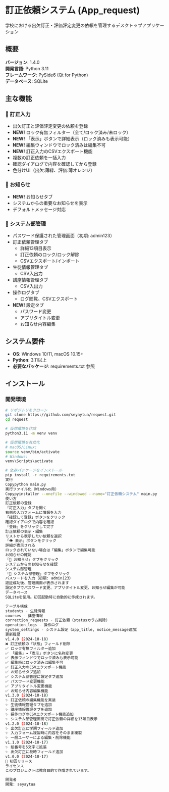# 訂正依頼システム (App_request)

学校における出欠訂正・評価評定変更の依頼を管理するデスクトップアプリケーション

## 概要

**バージョン**: 1.4.0  
**開発言語**: Python 3.11  
**フレームワーク**: PySide6 (Qt for Python)  
**データベース**: SQLite

## 主な機能

### 📝 訂正入力
- 出欠訂正と評価評定変更の依頼を登録
- **NEW!** ロック有無フィルター（全て/ロック済み/未ロック）
- **NEW!** 「表示」ボタンで詳細表示（ロック済みも表示可能）
- **NEW!** 編集ウィンドウでロック済みは編集不可
- **NEW!** 訂正入力のCSVエクスポート機能
- 複数の訂正依頼を一括入力
- 確認ダイアログで内容を確認してから登録
- 色分けUI（出欠:薄緑、評価:薄オレンジ）

### 📢 お知らせ
- **NEW!** お知らせタブ
- システムからの重要なお知らせを表示
- デフォルトメッセージ対応

### 🔧 システム部管理
- パスワード保護された管理画面（初期: admin123）
- 訂正依頼管理タブ
  - 詳細13項目表示
  - 訂正依頼のロック/ロック解除
  - CSVエクスポート/インポート
- 生徒情報管理タブ
  - CSV入出力
- 講座情報管理タブ
  - CSV入出力
- 操作ログタブ
  - ログ閲覧、CSVエクスポート
- **NEW!** 設定タブ
  - パスワード変更
  - アプリタイトル変更
  - お知らせ内容編集

## システム要件

- **OS**: Windows 10/11, macOS 10.15+
- **Python**: 3.11以上
- **必要なパッケージ**: requirements.txt 参照

## インストール

### 開発環境

```bash
# リポジトリをクローン
git clone https://github.com/seyaytua/request.git
cd request

# 仮想環境を作成
python3.11 -m venv venv

# 仮想環境を有効化
# macOS/Linux:
source venv/bin/activate
# Windows:
venv\Scripts\activate

# 依存パッケージをインストール
pip install -r requirements.txt
実行
Copypython main.py
実行ファイル化（Windows用）
Copypyinstaller --onefile --windowed --name="訂正依頼システム" main.py
使い方
訂正依頼の登録
「訂正入力」タブを開く
右側の入力フォームに情報を入力
「確認して登録」ボタンをクリック
確認ダイアログで内容を確認
「登録」をクリックして完了
訂正依頼の表示・編集
リストから表示したい依頼を選択
「👁️ 表示」ボタンをクリック
詳細が表示される
ロックされていない場合は「編集」ボタンで編集可能
お知らせの確認
「📢 お知らせ」タブをクリック
システムからのお知らせを確認
システム部管理
「🔧 システム部管理」タブをクリック
パスワードを入力（初期: admin123）
認証成功後、管理画面が表示されます
設定タブでパスワード変更、アプリタイトル変更、お知らせ編集が可能
データベース
SQLiteを使用。初回起動時に自動的に作成されます。

テーブル構成
students - 生徒情報
courses - 講座情報
correction_requests - 訂正依頼（statusカラム削除）
operation_logs - 操作ログ
system_settings - システム設定（app_title, notice_message追加）
更新履歴
v1.4.0 (2024-10-18)
❌ 訂正依頼の「状態」フィールド削除
✅ ロック有無フィルター追加
✅ 「編集」→「表示」ボタンに名称変更
✅ 表示ウィンドウでロック済みも表示可能
✅ 編集時にロック済みは編集不可
✅ 訂正入力のCSVエクスポート機能
✅ お知らせタブ追加
✅ システム部管理に設定タブ追加
✅ パスワード変更機能
✅ アプリタイトル変更機能
✅ お知らせ内容編集機能
v1.3.0 (2024-10-18)
✨ 訂正依頼の編集機能を実装
✨ 生徒情報管理タブを追加
✨ 講座情報管理タブを追加
✨ 操作ログのCSVエクスポート機能追加
✨ システム部管理画面で訂正依頼の詳細を13項目表示
v1.2.0 (2024-10-18)
✨ 出欠訂正に学期フィールド追加
✨ 入力フォーム複製時に内容をそのまま複製
✨ 一般ユーザーによる編集・削除機能
v1.1.0 (2024-10-17)
✨ 組番号を5文字に拡張
✨ 出欠訂正に校時フィールド追加
v1.0.0 (2024-10-17)
🎉 初回リリース
ライセンス
このプロジェクトは教育目的で作成されています。

開発者
開発: seyaytua
